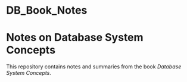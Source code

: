 # DB_Book_Notes
# Notes on Database System Concepts

This repository contains notes and summaries from the book *Database System Concepts*.


